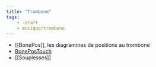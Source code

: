 ```yaml
---
title: "Trombone"
tags:
    - -draft
    - musique/trombone
---
```


- [[BonePos]], les diagrammes de positions au trombone
- [BonePosTouch](https://grahack.github.io/bonepostouch/)
- [[Souplesses]]
